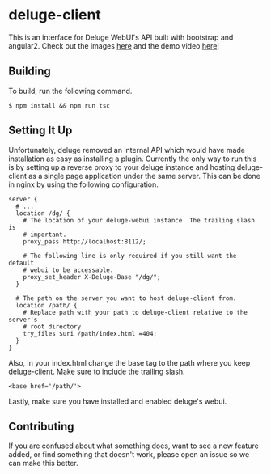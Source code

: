 # deluge-client

This is an interface for Deluge WebUI's API built with bootstrap and angular2.
Check out the images [here][images] and the demo video [here][video]!

## Building

To build, run the following command.

    $ npm install && npm run tsc

## Setting It Up

Unfortunately, deluge removed an internal API which would have made installation
as easy as installing a plugin. Currently the only way to run this is by setting
up a reverse proxy to your deluge instance and hosting deluge-client as a single
page application under the same server. This can be done in nginx by using the
following configuration.

    server {
      # ...
      location /dg/ {
        # The location of your deluge-webui instance. The trailing slash is
        # important.
        proxy_pass http://localhost:8112/;

        # The following line is only required if you still want the default
        # webui to be accessable.
        proxy_set_header X-Deluge-Base "/dg/";
      }

      # The path on the server you want to host deluge-client from.
      location /path/ {
        # Replace path with your path to deluge-client relative to the server's
        # root directory
        try_files $uri /path/index.html =404;
      }
    }

Also, in your index.html change the base tag to the path where you keep
deluge-client. Make sure to include the trailing slash.

    <base href='/path/'>

Lastly, make sure you have installed and enabled deluge's webui.

## Contributing

If you are confused about what something does, want to see a new feature
added, or find something that doesn't work, please open an issue so we can make
this better.

[images]: https://github.com/caffinatedmonkey/deluge-client/tree/master/images
[video]: https://www.youtube.com/watch?v=vjqBG-gBDBI
